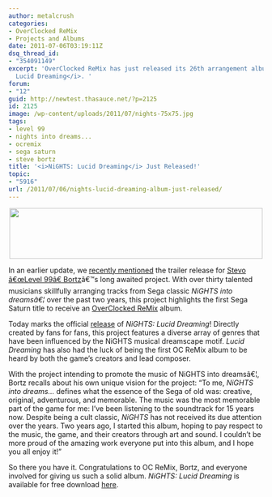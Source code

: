 ```yaml
---
author: metalcrush
categories:
- OverClocked ReMix
- Projects and Albums
date: 2011-07-06T03:19:11Z
dsq_thread_id:
- "354091149"
excerpt: 'OverClocked ReMix has just released its 26th arrangement album, <i>NiGHTS:
  Lucid Dreaming</i>. '
forum:
- "12"
guid: http://newtest.thasauce.net/?p=2125
id: 2125
image: /wp-content/uploads/2011/07/nights-75x75.jpg
tags:
- level 99
- nights into dreams...
- ocremix
- sega saturn
- steve bortz
title: '<i>NiGHTS: Lucid Dreaming</i> Just Released!'
topic:
- "5916"
url: /2011/07/06/nights-lucid-dreaming-album-just-released/
---
```


<div style="width: 500px; margin: 0 auto;">
  <img class="aligncenter size-full wp-image-2126" title="Screen shot 2011-07-06 at 3.11.55 AM" src="http://thasauce.net/wp-content/uploads/2011/07/Screen-shot-2011-07-06-at-3.11.55-AM.png" alt="" width="500" height="100" srcset="http://thasauce.net/wp-content/uploads/2011/07/Screen-shot-2011-07-06-at-3.11.55-AM.png 500w, http://thasauce.net/wp-content/uploads/2011/07/Screen-shot-2011-07-06-at-3.11.55-AM-300x60.png 300w, http://thasauce.net/wp-content/uploads/2011/07/Screen-shot-2011-07-06-at-3.11.55-AM-75x15.png 75w" sizes="(max-width: 500px) 100vw, 500px" />
</div>

In an earlier update, we [recently mentioned](http://thasauce.net/2011/06/27/trailer-released-for-nights-lucid-dreaming/) the trailer release for [Stevo â€œLevel 99â€ Bortz](http://remix.thasauce.net/mixer/level-99/)â€™s long awaited project. With over thirty talented musicians skillfully arranging tracks from Sega classic _NiGHTS into dreamsâ€¦_ over the past two years, this project highlights the first Sega Saturn title to receive an [OverClocked ReMix](http://ocremix.org/) album.

Today marks the official [release](http://www.nightsintodreams.com/) of _NiGHTS: Lucid Dreaming_! Directly created by fans for fans, this project features a diverse array of genres that have been influenced by the NiGHTS musical dreamscape motif. _Lucid Dreaming_ has also had the luck of being the first OC ReMix album to be heard by both the game&#8217;s creators and lead composer.

With the project intending to promote the music of NiGHTS into dreamsâ€¦, Bortz recalls about his own unique vision for the project: &#8220;To me, _NiGHTS into dreams&#8230;_ defines what the essence of the Sega of old was: creative, original, adventurous, and memorable. The music was the most memorable part of the game for me: I&#8217;ve been listening to the soundtrack for 15 years now. Despite being a cult classic, _NiGHTS_ has not received its due attention over the years. Two years ago, I started this album, hoping to pay respect to the music, the game, and their creators through art and sound. I couldn&#8217;t be more proud of the amazing work everyone put into this album, and I hope you all enjoy it!&#8221;

So there you have it. Congratulations to OC ReMix, Bortz, and everyone involved for giving us such a solid album. _NiGHTS: Lucid Dreaming_ is available for free download [here](http://lucid.ocremix.org/).